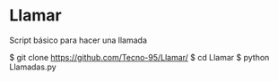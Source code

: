 # Llamar
Script básico para hacer una llamada

$ git clone https://github.com/Tecno-95/Llamar/
$ cd Llamar
$ python Llamadas.py
